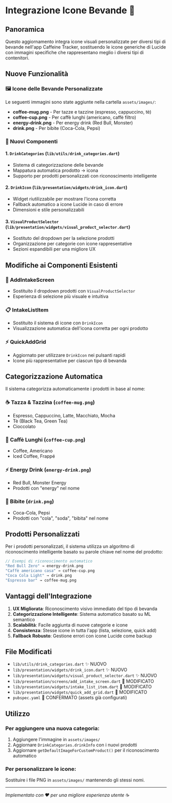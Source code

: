 # Integrazione Icone Bevande 🎨

## Panoramica

Questo aggiornamento integra icone visuali personalizzate per diversi tipi di bevande nell'app Caffeine Tracker, sostituendo le icone generiche di Lucide con immagini specifiche che rappresentano meglio i diversi tipi di contenitori.

## Nuove Funzionalità

### 🖼️ Icone delle Bevande Personalizzate

Le seguenti immagini sono state aggiunte nella cartella `assets/images/`:
- **coffee-mug.png** - Per tazze e tazzine (espresso, cappuccino, tè)
- **coffee-cup.png** - Per caffè lunghi (americano, caffè filtro)
- **energy-drink.png** - Per energy drink (Red Bull, Monster)
- **drink.png** - Per bibite (Coca-Cola, Pepsi)

### 🧩 Nuovi Componenti

#### 1. `DrinkCategories` (`lib/utils/drink_categories.dart`)
- Sistema di categorizzazione delle bevande
- Mappatura automatica prodotto → icona
- Supporto per prodotti personalizzati con riconoscimento intelligente

#### 2. `DrinkIcon` (`lib/presentation/widgets/drink_icon.dart`)
- Widget riutilizzabile per mostrare l'icona corretta
- Fallback automatico a icone Lucide in caso di errore
- Dimensioni e stile personalizzabili

#### 3. `VisualProductSelector` (`lib/presentation/widgets/visual_product_selector.dart`)
- Sostituto del dropdown per la selezione prodotti
- Organizzazione per categorie con icone rappresentative
- Sezioni espandibili per una migliore UX

## Modifiche ai Componenti Esistenti

### 📱 AddIntakeScreen
- Sostituito il dropdown prodotti con `VisualProductSelector`
- Esperienza di selezione più visuale e intuitiva

### 📋 IntakeListItem
- Sostituito il sistema di icone con `DrinkIcon`
- Visualizzazione automatica dell'icona corretta per ogni prodotto

### ⚡ QuickAddGrid
- Aggiornato per utilizzare `DrinkIcon` nei pulsanti rapidi
- Icone più rappresentative per ciascun tipo di bevanda

## Categorizzazione Automatica

Il sistema categorizza automaticamente i prodotti in base al nome:

### ☕ Tazza & Tazzina (`coffee-mug.png`)
- Espresso, Cappuccino, Latte, Macchiato, Mocha
- Tè (Black Tea, Green Tea)
- Cioccolato

### 🥤 Caffè Lunghi (`coffee-cup.png`)
- Coffee, Americano
- Iced Coffee, Frappé

### ⚡ Energy Drink (`energy-drink.png`)
- Red Bull, Monster Energy
- Prodotti con "energy" nel nome

### 🥤 Bibite (`drink.png`)
- Coca-Cola, Pepsi
- Prodotti con "cola", "soda", "bibita" nel nome

## Prodotti Personalizzati

Per i prodotti personalizzati, il sistema utilizza un algoritmo di riconoscimento intelligente basato su parole chiave nel nome del prodotto:

```dart
// Esempi di riconoscimento automatico
"Red Bull Zero" → energy-drink.png
"Caffè americano casa" → coffee-cup.png  
"Coca Cola Light" → drink.png
"Espresso bar" → coffee-mug.png
```

## Vantaggi dell'Integrazione

1. **UX Migliorata**: Riconoscimento visivo immediato del tipo di bevanda
2. **Categorizzazione Intelligente**: Sistema automatico basato su ML semantico
3. **Scalabilità**: Facile aggiunta di nuove categorie e icone
4. **Consistenza**: Stesse icone in tutta l'app (lista, selezione, quick add)
5. **Fallback Robusto**: Gestione errori con icone Lucide come backup

## File Modificati

- `lib/utils/drink_categories.dart` ✨ NUOVO
- `lib/presentation/widgets/drink_icon.dart` ✨ NUOVO  
- `lib/presentation/widgets/visual_product_selector.dart` ✨ NUOVO
- `lib/presentation/screens/add_intake_screen.dart` 🔄 MODIFICATO
- `lib/presentation/widgets/intake_list_item.dart` 🔄 MODIFICATO
- `lib/presentation/widgets/quick_add_grid.dart` 🔄 MODIFICATO
- `pubspec.yaml` 🔄 CONFERMATO (assets già configurati)

## Utilizzo

### Per aggiungere una nuova categoria:
1. Aggiungere l'immagine in `assets/images/`
2. Aggiornare `DrinkCategories.drinkInfo` con i nuovi prodotti
3. Aggiornare `getDefaultImageForCustomProduct()` per il riconoscimento automatico

### Per personalizzare le icone:
Sostituire i file PNG in `assets/images/` mantenendo gli stessi nomi.

---

*Implementato con ❤️ per una migliore esperienza utente* ☕
